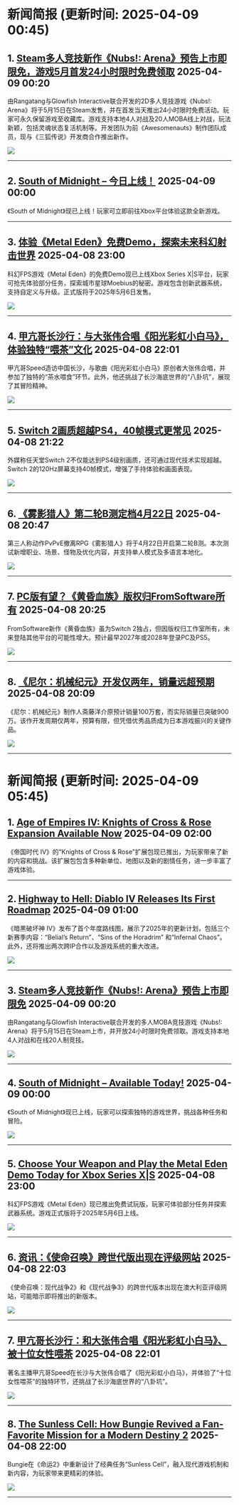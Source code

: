 # 新闻简报 (更新时间: 2025-04-09 00:45)

## 1. [Steam多人竞技新作《Nubs!: Arena》预告上市即限免，游戏5月首发24小时限时免费领取](https://www.4gamers.com.tw/news/detail/71142/nubs-arena-will-officially-launch-on-may-15-on-steam-for-the-first-24-hours-after-launch-will-be-free-to-keep)   2025-04-09 00:20

由Rangatang与Glowfish Interactive联合开发的2D多人竞技游戏《Nubs!: Arena》将于5月15日在Steam发售，并在首发当天推出24小时限时免费活动。玩家可永久保留游戏至收藏库。游戏支持本地4人对战及20人MOBA线上对战，玩法新颖，包括灵魂状态复活机制等。开发团队为前《Awesomenauts》制作团队成员，现与《三狐传说》开发商合作推出新作。

![](https://img.4gamers.com.tw/puku-clone-version/6fbc0354e92f60879c496c2bd7bb7b3e0cb4c213.jpg)

---

## 2. [South of Midnight – 今日上线！](https://www.xbox.com/en-US/games/store/south-of-midnight/9NJCVGS6T30K/0017#new_tab)   2025-04-09 00:00

《South of Midnight》现已上线！玩家可立即前往Xbox平台体验这款全新游戏。

---

## 3. [体验《Metal Eden》免费Demo，探索未来科幻射击世界](https://news.xbox.com/en-us/2025/04/08/play-metal-eden-demo-today-for-xbox/)   2025-04-08 23:00

科幻FPS游戏《Metal Eden》的免费Demo现已上线Xbox Series X|S平台，玩家可抢先体验部分任务，探索城市星球Moebius的秘密。游戏包含创新武器系统，支持自定义与升级。正式版将于2025年5月6日发售。

![](https://pub-f354ec240bea480db7320bd0e29d972e.r2.dev/sites/2/2025/04/METALEDEN_DEMO_Microsoft_ImageGallery_1920x1080-6c5cfad1e37589d3d95b.jpg)

---

## 4. [甲亢哥长沙行：与大张伟合唱《阳光彩虹小白马》，体验独特“喂茶”文化](https://www.3dmgame.com/news/202504/3917993.html)   2025-04-08 22:01

甲亢哥Speed造访中国长沙，与歌曲《阳光彩虹小白马》原创者大张伟合唱，并参加了独特的“茶水喂食”环节。此外，他还挑战了长沙海底世界的“八卦坑”，展现了其冒险精神。

![](https://img.3dmgame.com/uploads/images/news/20250408/1744120605_890361_jpg_r.jpg)

---

## 5. [Switch 2画质超越PS4，40帧模式更常见](https://www.3dmgame.com/news/202504/3917992.html)   2025-04-08 21:22

外媒称任天堂Switch 2不仅能达到PS4级别画质，还可通过现代技术实现超越。Switch 2的120Hz屏幕支持40帧模式，增强了手持体验和画面表现。

![](https://img.3dmgame.com/uploads/images/news/20250408/1744118842_890716_jpg_r.jpg)

---

## 6. [《雾影猎人》第二轮B测定档4月22日](https://www.3dmgame.com/news/202504/3917991.html)   2025-04-08 20:47

第三人称动作PvPvE撤离RPG《雾影猎人》将于4月22日开启第二轮B测。本次测试新增职业、场景、怪物及优化内容，并支持单人模式及多语言本地化。

![](https://img.3dmgame.com/uploads/images/news/20250408/1744116296_624627_jpg_r.jpg)

---

## 7. [PC版有望？《黄昏血族》版权归FromSoftware所有](https://www.3dmgame.com/news/202504/3917990.html)   2025-04-08 20:25

FromSoftware新作《黄昏血族》虽为Switch 2独占，但因版权归工作室所有，未来登陆其他平台的可能性增大。预计最早2027年或2028年登录PC及PS5。

![](https://img.3dmgame.com/uploads/images/news/20250408/1744115103_715777.jpg)

---

## 8. [《尼尔：机械纪元》开发仅两年，销量远超预期](https://www.3dmgame.com/news/202504/3917989.html)   2025-04-08 20:09

《尼尔：机械纪元》制作人斋藤洋介原预计销量100万套，而实际销量已突破900万。该作开发周期仅两年，预算有限，但凭借优秀品质成为日本游戏振兴的关键作品。

![](https://img.3dmgame.com/uploads/images/news/20250408/1744119096_541316.jpg)

---
# 新闻简报 (更新时间: 2025-04-09 05:45)

## 1. [Age of Empires IV: Knights of Cross & Rose Expansion Available Now](https://www.ageofempires.com/news/age-of-empires-iv-knights-of-cross-and-rose-available-now/#new_tab) 2025-04-09 02:00

《帝国时代 IV》的“Knights of Cross & Rose”扩展包现已推出，为玩家带来了新的内容和挑战。该扩展包包含多种新单位、地图以及新的剧情任务，进一步丰富了游戏体验。

---

## 2. [Highway to Hell: Diablo IV Releases Its First Roadmap](https://news.xbox.com/en-us/2025/04/08/highway-to-hell-diablo-iv-releases-its-first-roadmap/) 2025-04-09 01:00

《暗黑破坏神 IV》发布了首个年度路线图，展示了2025年的更新计划，包括三个新赛季内容：“Belial’s Return”、“Sins of the Horadrim” 和“Infernal Chaos”。此外，还将推出两次跨IP合作以及游戏系统的重大改进。

![](https://pub-f354ec240bea480db7320bd0e29d972e.r2.dev/sites/2/2025/04/DIV_Nyrelle_HeroShot_JPG-24e591439fe3a5e35a22-1900x1080.jpg)

---

## 3. [Steam多人竞技新作《Nubs!: Arena》预告上市即限免](https://www.4gamers.com.tw/news/detail/71142/nubs-arena-will-officially-launch-on-may-15-on-steam-for-the-first-24-hours-after-launch-will-be-free-to-keep) 2025-04-09 00:20

由Rangatang与Glowfish Interactive联合开发的多人MOBA竞技游戏《Nubs!: Arena》将于5月15日在Steam上市，并开放24小时限时免费领取。游戏支持本地4人对战和在线20人制竞技。

![](https://img.4gamers.com.tw/puku-clone-version/6fbc0354e92f60879c496c2bd7bb7b3e0cb4c213.jpg)

---

## 4. [South of Midnight – Available Today!](https://www.xbox.com/en-US/games/store/south-of-midnight/9NJCVGS6T30K/0017#new_tab) 2025-04-09 00:00

《South of Midnight》现已上线，玩家可以探索独特的游戏世界，挑战各种任务和冒险。

![](https://pub-f354ec240bea480db7320bd0e29d972e.r2.dev/sites/2/2025/04/South_of_Midnight-afc7af4531f87a470904.jpg)

---

## 5. [Choose Your Weapon and Play the Metal Eden Demo Today for Xbox Series X|S](https://news.xbox.com/en-us/2025/04/08/play-metal-eden-demo-today-for-xbox/) 2025-04-08 23:00

科幻FPS游戏《Metal Eden》现已推出免费试玩版，玩家可体验部分任务并探索武器系统。游戏正式版将于2025年5月6日上线。

![](https://pub-f354ec240bea480db7320bd0e29d972e.r2.dev/sites/2/2025/04/METALEDEN_DEMO_Microsoft_ImageGallery_1920x1080-6c5cfad1e37589d3d95b.jpg)

---

## 6. [资讯：《使命召唤》跨世代版出现在评级网站](http://nnas.sqngame.com:11201/xboxfan/news) 2025-04-08 22:03

《使命召唤：现代战争2》和《现代战争3》的跨世代版本出现在澳大利亚评级网站，可能暗示即将推出的新版本。

![](https://static.willmao.com/feed_upload/2025-04-08/21-56-34-phpuYlelP.jpg)

---

## 7. [甲亢哥长沙行：和大张伟合唱《阳光彩虹小白马》、被十位女性喂茶](https://www.3dmgame.com/news/202504/3917993.html) 2025-04-08 22:01

著名主播甲亢哥Speed在长沙与大张伟合唱了《阳光彩虹小白马》，并体验了“十位女性喂茶”的独特环节，还挑战了长沙海底世界的“八卦坑”。

![](https://img.3dmgame.com/uploads/images/news/20250408/1744120605_890361_jpg_r.jpg)

---

## 8. [The Sunless Cell: How Bungie Revived a Fan-Favorite Mission for a Modern Destiny 2](https://news.xbox.com/en-us/2025/04/08/the-sunless-cell-destiny-2-return/) 2025-04-08 22:00

Bungie在《命运2》中重新设计了经典任务“Sunless Cell”，融入现代游戏机制和新内容，为玩家带来更精彩的体验。

![](https://pub-f354ec240bea480db7320bd0e29d972e.r2.dev/sites/2/2025/04/2025_Heresy_Act3_Activities_LARGE_011-342bdcfc8f26e0ad5f90-1900x1080.jpg)

---